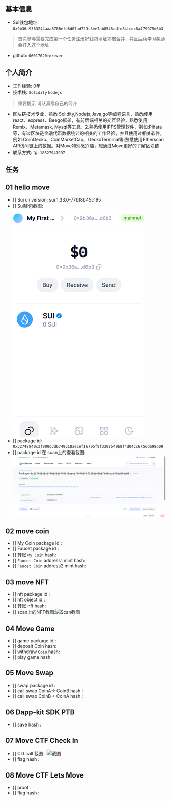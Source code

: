## 基本信息
- Sui钱包地址: `0x9b36a9363244aaa8706efe8d07ad723c3ee7ab8548adfe84fcdc8a479975d6b3`
> 首次参与需要完成第一个任务注册好钱包地址才被合并，并且后续学习奖励会打入这个地址
- github: `06017020forever`


## 个人简介
- 工作经验: 0年
- 技术栈: `Solidity` `Nodejs`   
> 重要提示 请认真写自己的简介
- 区块链技术专业，熟悉 Solidity,Nodejs,Java,go等编程语言，熟悉使用react、express、Beego框架，有前后端相关的交互经验，熟悉使用 Remix，Metamask, Mysql等工具。2.熟悉使用IPFS管理软件，例如:Piñata等，有过区块链金融代币数据统计的相关的工作经验，并且使用过相关软件，例如:CoinGecko、CoinMarketCap、GeckoTerminal等;熟悉使用Etherscan API访问链上的数据。对Move特别感兴趣，想通过Move更好的了解区块链
- 联系方式: tg: `18827941997` 

## 任务

##   01 hello move  
- [] Sui cli version: sui 1.33.0-77b18b45c195
- [] Sui钱包截图: ![Sui钱包截图](./images/task1Wallet.png)
- [] package id:     `0x32748840c3f900d3d6749518aecef16705f9f3308b49b8f4d04cc6756d698d09`
- [] package id 在 scan上的查看截图:![Scan截图](./images/task1Scan.png)

##   02 move coin
- [] My Coin package id : 
- [] Faucet package id : 
- [] 转账 `My Coin` hash:
- [] `Faucet Coin` address1 mint hash:
- [] `Faucet Coin` address2 mint hash:

##   03 move NFT
- [] nft package id :
- [] nft object id : 
- [] 转账 nft  hash:
- [] scan上的NFT截图:![Scan截图](./images/你的图片地址)

##   04 Move Game
- [] game package id :
- [] deposit Coin hash:
- [] withdraw `Coin` hash:
- [] play game hash:

##   05 Move Swap
- [] swap package id :
- [] call swap CoinA-> CoinB  hash :
- [] call swap CoinB-> CoinA  hash :

##   06 Dapp-kit SDK PTB
- [] save hash :

##   07 Move CTF Check In
- [] CLI call 截图 : ![截图](./images/你的图片地址)
- [] flag hash :

##   08 Move CTF Lets Move
- [] proof : 
- [] flag hash :
